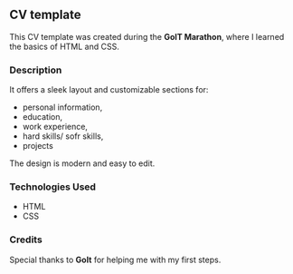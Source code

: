 ## CV template

This CV template was created during the **GoIT Marathon**, where I learned the basics of HTML and CSS.

### Description
It offers a sleek layout and customizable sections for:
- personal information,
- education,
- work experience,
- hard skills/ sofr skills,
- projects 

The design is modern and easy to edit. 

### Technologies Used
- HTML
- CSS

### Credits
Special thanks to **GoIt** for helping me with my first steps.
